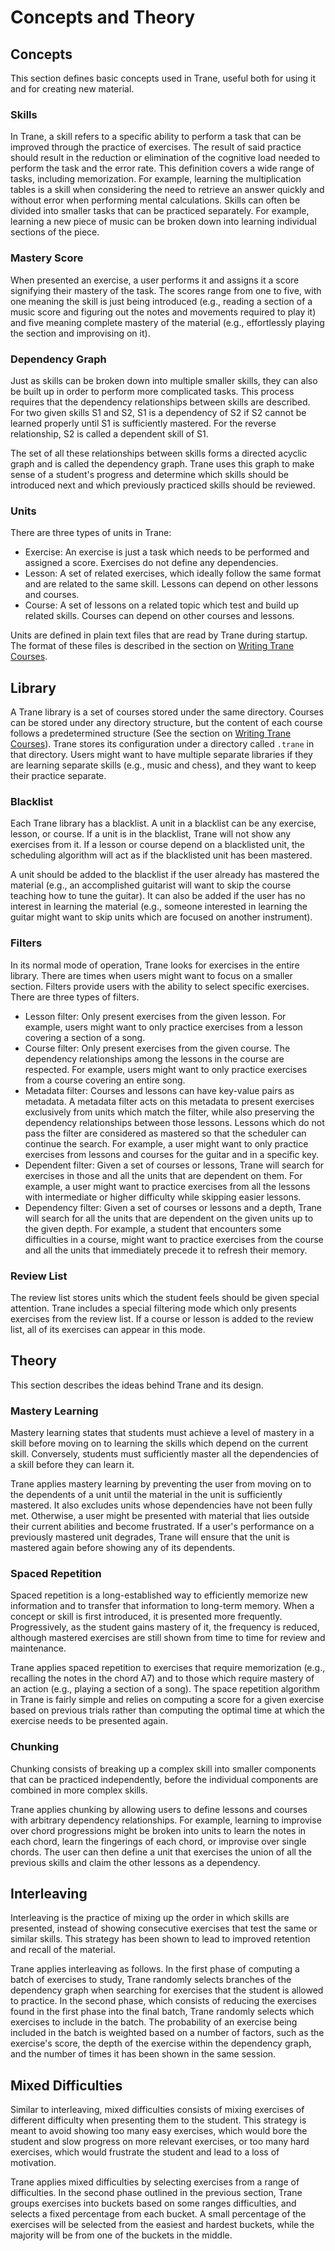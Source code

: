 # Concepts and Theory

## Concepts

This section defines basic concepts used in Trane, useful both for using it and for creating new
material.

### Skills

In Trane, a skill refers to a specific ability to perform a task that can be improved through the
practice of exercises. The result of said practice should result in the reduction or elimination of
the cognitive load needed to perform the task and the error rate. This definition covers a wide
range of tasks, including memorization. For example, learning the multiplication tables is a skill
when considering the need to retrieve an answer quickly and without error when performing mental
calculations. Skills can often be divided into smaller tasks that can be practiced separately. For
example, learning a new piece of music can be broken down into learning individual sections of the
piece. 

### Mastery Score

When presented an exercise, a user performs it and assigns it a score signifying their mastery of
the task. The scores range from one to five, with one meaning the skill is just being introduced
(e.g., reading a section of a music score and figuring out the notes and movements required to play
it) and five meaning complete mastery of the material (e.g., effortlessly playing the section and
improvising on it).


### Dependency Graph

Just as skills can be broken down into multiple smaller skills, they can also be built up in order
to perform more complicated tasks. This process requires that the dependency relationships between
skills are described. For two given skills S1 and S2, S1 is a dependency of S2 if S2 cannot be
learned properly until S1 is sufficiently mastered. For the reverse relationship, S2 is called a
dependent skill of S1.

The set of all these relationships between skills forms a directed acyclic graph and is called the
dependency graph. Trane uses this graph to make sense of a student's progress and determine which
skills should be introduced next and which previously practiced skills should be reviewed. 

### Units

There are three types of units in Trane:

- Exercise: An exercise is just a task which needs to be performed and assigned a score. Exercises
  do not define any dependencies.
- Lesson: A set of related exercises, which ideally follow the same format and are related to the
  same skill. Lessons can depend on other lessons and courses.
- Course: A set of lessons on a related topic which test and build up related skills. Courses can
  depend on other courses and lessons.

Units are defined in plain text files that are read by Trane during startup. The format of these
files is described in the section on [Writing Trane Courses](./writing_courses.md).

## Library

A Trane library is a set of courses stored under the same directory. Courses can be stored under any
directory structure, but the content of each course follows a predetermined structure (See the
section on [Writing Trane Courses](./writing_courses.md)). Trane stores its configuration
under a directory called `.trane` in that directory. Users might want to have multiple separate
libraries if they are learning separate skills (e.g., music and chess), and they want to keep their
practice separate.

### Blacklist

Each Trane library has a blacklist. A unit in a blacklist can be any exercise, lesson, or course. If
a unit is in the blacklist, Trane will not show any exercises from it. If a lesson or course depend
on a blacklisted unit, the scheduling algorithm will act as if the blacklisted unit has been
mastered.

A unit should be added to the blacklist if the user already has mastered the material (e.g., an
accomplished guitarist will want to skip the course teaching how to tune the guitar). It can also be
added if the user has no interest in learning the material (e.g., someone interested in learning the
 guitar might want to skip units which are focused on another instrument).

### Filters

In its normal mode of operation, Trane looks for exercises in the entire library. There are times
when users might want to focus on a smaller section. Filters provide users with the ability to
select specific exercises. There are three types of filters.

- Lesson filter: Only present exercises from the given lesson. For example, users might want to only
  practice exercises from a lesson covering a section of a song.
- Course filter: Only present exercises from the given course. The dependency relationships among
  the lessons in the course are respected. For example, users might want to only practice exercises
  from a course covering an entire song.
- Metadata filter: Courses and lessons can have key-value pairs as metadata. A metadata filter acts
  on this metadata to present exercises exclusively from units which match the filter, while also
  preserving the dependency relationships between those lessons. Lessons which do not pass the
  filter are considered as mastered so that the scheduler can continue the search. For example, a
  user might want to only practice exercises from lessons and courses for the guitar and in a
  specific key.
- Dependent filter: Given a set of courses or lessons, Trane will search for exercises in those and
  all the units that are dependent on them. For example, a user might want to practice exercises
  from all the lessons with intermediate or higher difficulty while skipping easier lessons.
- Dependency filter: Given a set of courses or lessons and a depth, Trane will search for all the
  units that are dependent on the given units up to the given depth. For example, a student that
  encounters some difficulties in a course, might want to practice exercises from the course and all
  the units that immediately precede it to refresh their memory.

### Review List

The review list stores units which the student feels should be given special attention. Trane
includes a special filtering mode which only presents exercises from the review list. If a course or
lesson is added to the review list, all of its exercises can appear in this mode.

## Theory

This section describes the ideas behind Trane and its design.

### Mastery Learning

Mastery learning states that students must achieve a level of mastery in a skill before moving on to
learning the skills which depend on the current skill. Conversely, students must sufficiently master
all the dependencies of a skill before they can learn it.

Trane applies mastery learning by preventing the user from moving on to the dependents of a unit
until the material in the unit is sufficiently mastered. It also excludes units whose dependencies
have not been fully met. Otherwise, a user might be presented with material that lies outside their
current abilities and become frustrated. If a user's performance on a previously mastered unit
degrades, Trane will ensure that the unit is mastered again before showing any of its dependents.

### Spaced Repetition

Spaced repetition is a long-established way to efficiently memorize new information and to transfer
that information to long-term memory. When a concept or skill is first introduced, it is presented
more frequently. Progressively, as the student gains mastery of it, the frequency is reduced,
although mastered exercises are still shown from time to time for review and maintenance.

Trane applies spaced repetition to exercises that require memorization (e.g., recalling the notes in
the chord A7) and to those which require mastery of an action (e.g., playing a section of a song).
The space repetition algorithm in Trane is fairly simple and relies on computing a score for a given
exercise based on previous trials rather than computing the optimal time at which the exercise needs
to be presented again. 

### Chunking

Chunking consists of breaking up a complex skill into smaller components that can be practiced
independently, before the individual components are combined in more complex skills.

Trane applies chunking by allowing users to define lessons and courses with arbitrary dependency
relationships. For example, learning to improvise over chord progressions might be broken into units
to learn the notes in each chord, learn the fingerings of each chord, or improvise over single
chords. The user can then define a unit that exercises the union of all the previous skills and
claim the other lessons as a dependency.

## Interleaving

Interleaving is the practice of mixing up the order in which skills are presented, instead of
showing consecutive exercises that test the same or similar skills. This strategy has been shown to
lead to improved retention and recall of the material.

Trane applies interleaving as follows. In the first phase of computing a batch of exercises to
study, Trane randomly selects branches of the dependency graph when searching for exercises that the
student is allowed to practice. In the second phase, which consists of reducing the exercises found
in the first phase into the final batch, Trane randomly selects which exercises to include in the
batch. The probability of an exercise being included in the batch is weighted based on a number of
factors, such as the exercise's score, the depth of the exercise within the dependency graph, and
the number of times it has been shown in the same session.

## Mixed Difficulties

Similar to interleaving, mixed difficulties consists of mixing exercises of different difficulty
when presenting them to the student. This strategy is meant to avoid showing too many easy
exercises, which would bore the student and slow progress on more relevant exercises, or too many
hard exercises, which would frustrate the student and lead to a loss of motivation.

Trane applies mixed difficulties by selecting exercises from a range of difficulties. In the second
phase outlined in the previous section, Trane groups exercises into buckets based on some ranges
difficulties, and selects a fixed percentage from each bucket. A small percentage of the exercises
will be selected from the easiest and hardest buckets, while the majority will be from one of the
buckets in the middle.
